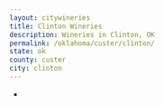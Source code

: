 ```yaml
---
layout: citywineries
title: Clinton Wineries
description: Wineries in Clinton, OK
permalink: /oklahoma/custer/clinton/
state: ok
county: custer
city: clinton
---
```

-
